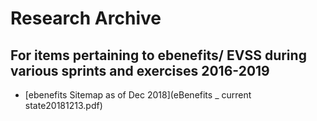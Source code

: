 # Research Archive

## For items pertaining to ebenefits/ EVSS during various sprints and exercises 2016-2019

- [ebenefits Sitemap as of Dec 2018](eBenefits _ current state20181213.pdf)
